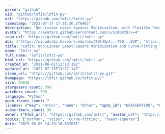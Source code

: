 ```yaml
---
parser: "github"
uid: "github/lmfit/lmfit-py"
url: "https://github.com/lmfit/lmfit-py"
timestamp: "2022-07-17 17:21:36.376483"
description: "Non-Linear Least Squares Minimization, with flexible Parameter settings, based on scipy.optimize, and with many additional classes and methods for curve fitting. "
avatar: "https://avatars.githubusercontent.com/u/6190878?v=4"
repo_url: "https://github.com/lmfit/lmfit-py"
doi: ["https://ui.adsabs.harvard.edu/abs/2014ApJ...790...93P", "https://ui.adsabs.harvard.edu/abs/2016ascl.soft06014N/abstract"]
title: "Lmfit: Non-Linear Least-Square Minimization and Curve-Fitting for Python"
name: "lmfit-py"
full_name: "lmfit/lmfit-py"
html_url: "https://github.com/lmfit/lmfit-py"
created_at: "2011-08-01T12:13:19Z"
updated_at: "2022-07-15T13:17:14Z"
clone_url: "https://github.com/lmfit/lmfit-py.git"
homepage: "https://lmfit.github.io/lmfit-py/"
size: 65838
stargazers_count: 799
watchers_count: 799
language: "Python"
open_issues_count: 7
license: {"key": "other", "name": "Other", "spdx_id": "NOASSERTION", "url": null, "node_id": "MDc6TGljZW5zZTA="}
subscribers_count: 30
owner: {"html_url": "https://github.com/lmfit", "avatar_url": "https://avatars.githubusercontent.com/u/6190878?v=4", "login": "lmfit", "type": "Organization"}
topics: ["python", "scipy", "curve-fitting", "least-squares"]
date: "2025-08-09 14:29:16.637035"
---
```

